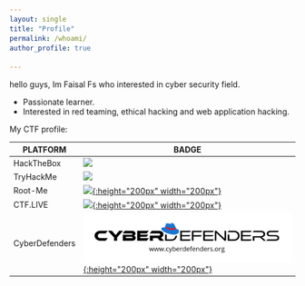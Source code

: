 ```yaml
---
layout: single
title: "Profile"
permalink: /whoami/
author_profile: true

---
```


hello guys, Im Faisal Fs who interested in cyber security field.  

- Passionate learner.
- Interested in red teaming, ethical hacking and web application hacking.

My CTF profile:

|         PLATFORM       | BADGE               |
|-------------------|-------------------------------
|HackTheBox         | [ ![](https://www.hackthebox.eu/badge/image/133269)](https://www.hackthebox.eu/profile/133269 "HackTheBox")                       
|TryHackMe          | [ ![](https://tryhackme-badges.s3.amazonaws.com/Diefx.png)](https://tryhackme.com/p/faisalfs10x "TryHackMe")                      
|Root-Me            | [ ![](https://miro.medium.com/max/2848/1*joz9hfPQ-osvbLiUqfakmg.png){:height="200px" width="200px"}](https://www.root-me.org/ev4dx10 "Root-Me")
|CTF.LIVE           | [ ![](https://gbad85.github.io/post/ctflive-recon-ssh/featured.png){:height="200px" width="200px"}](https://www.ctf.live/playerstats?teamid=110529027437819216783 "CTF.LIVE")
|CyberDefenders     | [ ![](https://raw.githubusercontent.com/faisalfs10x/faisalfs10x.github.io/master/asset/thm/cyberdef.png){:height="200px" width="200px"}](https://cyberdefenders.org/accounts/profile/ev4dx10 "CyberDefenders")




 
